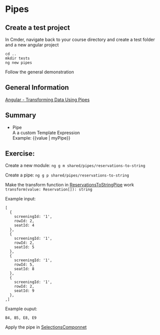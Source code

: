 # Pipes
## Create a test project
In Cmder, navigate back to your course directory and create a test folder and a new angular project
```
cd ..
mkdir tests
ng new pipes
```
Follow the general demonstration

## General Information
[Angular -  Transforming Data Using Pipes ](https://angular.io/guide/pipes)

## Summary
- Pipe  
A a custom Template Expression  
Example: {{value | myPipe}}


## Exercise:
Create a new module: `ng g m shared/pipes/reservations-to-string`

Create a pipe: `ng g p shared/pipes/reservations-to-string`

Make the transform function in [ReservationsToStringPipe](../src/app/shared/pipes/reservations-to-string.pipe.ts) work  
`transform(value: Reservation[]): string`

Example input:
```
[
  {
    screeningId: '1',
    rowId: 2,
    seatId: 4
  },
  {
    screeningId: '1',
    rowId: 2,
    seatId: 5
  },
  {
    screeningId: '1',
    rowId: 5,
    seatId: 8
  },
  {
    screeningId: '1',
    rowId: 2,
    seatId: 9
  },
,]
```

Example ouput:
```
B4, B5, E8, E9
```

Apply the pipe in [SelectionsComponnet](../src/app/shared/components/selections-summary/selections-summary.component.html)
